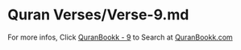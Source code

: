 # Quran Verses/Verse-9.md 

For more infos, Click [QuranBookk - 9](https://www.quranbookk.com/quran/search?q=9) to Search at [QuranBookk.com](http://quranbookk.com/)